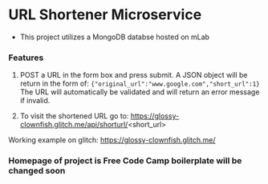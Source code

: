 # URL Shortener Microservice 
* This project utilizes a MongoDB databse hosted on mLab

###  Features

1. POST a URL in the form box and press submit. A JSON object will be return in the form of:
 `{"original_url":"www.google.com","short_url":1}`
  The URL will automatically be validated and will return an error message if invalid.

3. To visit the shortened URL go to:
   https://glossy-clownfish.glitch.me/api/shorturl/<short_url>


Working example on glitch: https://glossy-clownfish.glitch.me/
### Homepage of project is Free Code Camp boilerplate will be changed soon
